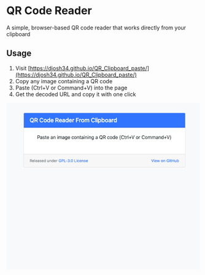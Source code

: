 # QR Code Reader

A simple, browser-based QR code reader that works directly from your clipboard

## Usage

1. Visit [https://djosh34.github.io/QR_Clipboard_paste/](https://djosh34.github.io/QR_Clipboard_paste/)
2. Copy any image containing a QR code
3. Paste (Ctrl+V or Command+V) into the page
4. Get the decoded URL and copy it with one click


![preview](preview.png)
